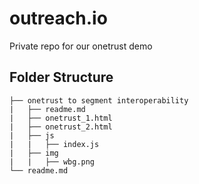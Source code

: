 # outreach.io

Private repo for our onetrust demo

## Folder Structure

```
├── onetrust to segment interoperability
|   ├── readme.md
|   ├── onetrust_1.html
|   ├── onetrust_2.html
|   ├── js
|   |   ├── index.js
|   ├── img
|   |   ├── wbg.png
└── readme.md
```
